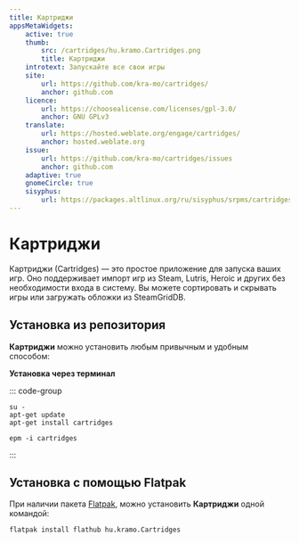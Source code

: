 ```yaml
---
title: Картриджи
appsMetaWidgets:
    active: true
    thumb:
        src: /cartridges/hu.kramo.Cartridges.png
        title: Картриджи
    introtext: Запускайте все свои игры
    site:
        url: https://github.com/kra-mo/cartridges/
        anchor: github.com
    licence:
        url: https://choosealicense.com/licenses/gpl-3.0/
        anchor: GNU GPLv3
    translate:
        url: https://hosted.weblate.org/engage/cartridges/
        anchor: hosted.weblate.org
    issue: 
        url: https://github.com/kra-mo/cartridges/issues
        anchor: github.com
    adaptive: true
    gnomeCircle: true
    sisyphus:
        url: https://packages.altlinux.org/ru/sisyphus/srpms/cartridges/
---
```


# Картриджи

Картриджи (Сartridges) — это простое приложение для запуска ваших игр. Оно поддерживает импорт игр из Steam, Lutris, Heroic и других без необходимости входа в систему. Вы можете сортировать и скрывать игры или загружать обложки из SteamGridDB.

## Установка из репозитория

**Картриджи** можно установить любым привычным и удобным способом:

**Установка через терминал**

::: code-group

```shell[apt-get]
su -
apt-get update
apt-get install cartridges
```
```shell[epm]
epm -i cartridges
```
:::


## Установка c помощью Flatpak

При наличии пакета [Flatpak](/flatpak), можно установить **Картриджи** одной командой:

```shell
flatpak install flathub hu.kramo.Cartridges
```
